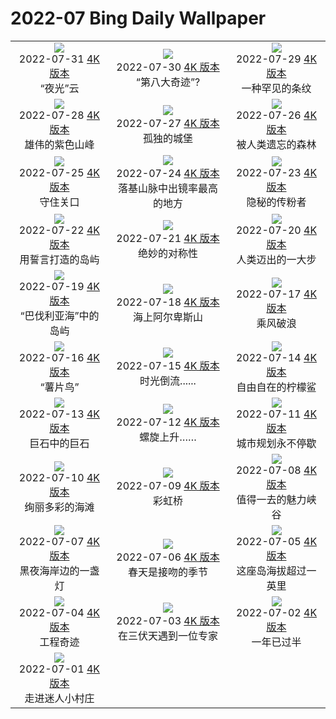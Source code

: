 # 2022-07 Bing Daily Wallpaper

|      |      |      |
|:----:|:----:|:----:|
| ![](https://cn.bing.com/th?id=OHR.NoctilucentClouds_ZH-CN4816301354_1920x1080.jpg&rf=LaDigue_UHD.jpg&pid=hp&w=480&h=270&rs=1&c=4)<br> 2022-07-31 [4K 版本](https://cn.bing.com/th?id=OHR.NoctilucentClouds_ZH-CN4816301354_1920x1080.jpg&rf=LaDigue_UHD.jpg&pid=hp&w=3840&h=2160&rs=1&c=4) <br> “夜光”云| ![](https://cn.bing.com/th?id=OHR.FiordlandRainforest_ZH-CN4528847139_1920x1080.jpg&rf=LaDigue_UHD.jpg&pid=hp&w=480&h=270&rs=1&c=4)<br> 2022-07-30 [4K 版本](https://cn.bing.com/th?id=OHR.FiordlandRainforest_ZH-CN4528847139_1920x1080.jpg&rf=LaDigue_UHD.jpg&pid=hp&w=3840&h=2160&rs=1&c=4) <br> “第八大奇迹”?| ![](https://cn.bing.com/th?id=OHR.FourTigresses_ZH-CN4095017352_1920x1080.jpg&rf=LaDigue_UHD.jpg&pid=hp&w=480&h=270&rs=1&c=4)<br> 2022-07-29 [4K 版本](https://cn.bing.com/th?id=OHR.FourTigresses_ZH-CN4095017352_1920x1080.jpg&rf=LaDigue_UHD.jpg&pid=hp&w=3840&h=2160&rs=1&c=4) <br> 一种罕见的条纹 |
| ![](https://cn.bing.com/th?id=OHR.LongsPeak_ZH-CN5927119555_1920x1080.jpg&rf=LaDigue_UHD.jpg&pid=hp&w=480&h=270&rs=1&c=4)<br> 2022-07-28 [4K 版本](https://cn.bing.com/th?id=OHR.LongsPeak_ZH-CN5927119555_1920x1080.jpg&rf=LaDigue_UHD.jpg&pid=hp&w=3840&h=2160&rs=1&c=4) <br> 雄伟的紫色山峰| ![](https://cn.bing.com/th?id=OHR.NabateanTomb_ZH-CN5770360385_1920x1080.jpg&rf=LaDigue_UHD.jpg&pid=hp&w=480&h=270&rs=1&c=4)<br> 2022-07-27 [4K 版本](https://cn.bing.com/th?id=OHR.NabateanTomb_ZH-CN5770360385_1920x1080.jpg&rf=LaDigue_UHD.jpg&pid=hp&w=3840&h=2160&rs=1&c=4) <br> 孤独的城堡| ![](https://cn.bing.com/th?id=OHR.MangroveDay_ZH-CN5590436101_1920x1080.jpg&rf=LaDigue_UHD.jpg&pid=hp&w=480&h=270&rs=1&c=4)<br> 2022-07-26 [4K 版本](https://cn.bing.com/th?id=OHR.MangroveDay_ZH-CN5590436101_1920x1080.jpg&rf=LaDigue_UHD.jpg&pid=hp&w=3840&h=2160&rs=1&c=4) <br> 被人类遗忘的森林 |
| ![](https://cn.bing.com/th?id=OHR.DolbadarnCastle_ZH-CN5397592090_1920x1080.jpg&rf=LaDigue_UHD.jpg&pid=hp&w=480&h=270&rs=1&c=4)<br> 2022-07-25 [4K 版本](https://cn.bing.com/th?id=OHR.DolbadarnCastle_ZH-CN5397592090_1920x1080.jpg&rf=LaDigue_UHD.jpg&pid=hp&w=3840&h=2160&rs=1&c=4) <br> 守住关口| ![](https://cn.bing.com/th?id=OHR.TwoJackLake_ZH-CN4716355677_1920x1080.jpg&rf=LaDigue_UHD.jpg&pid=hp&w=480&h=270&rs=1&c=4)<br> 2022-07-24 [4K 版本](https://cn.bing.com/th?id=OHR.TwoJackLake_ZH-CN4716355677_1920x1080.jpg&rf=LaDigue_UHD.jpg&pid=hp&w=3840&h=2160&rs=1&c=4) <br> 落基山脉中出镜率最高的地方| ![](https://cn.bing.com/th?id=OHR.FoxgloveHawkmoth_ZH-CN4486704889_1920x1080.jpg&rf=LaDigue_UHD.jpg&pid=hp&w=480&h=270&rs=1&c=4)<br> 2022-07-23 [4K 版本](https://cn.bing.com/th?id=OHR.FoxgloveHawkmoth_ZH-CN4486704889_1920x1080.jpg&rf=LaDigue_UHD.jpg&pid=hp&w=3840&h=2160&rs=1&c=4) <br> 隐秘的传粉者 |
| ![](https://cn.bing.com/th?id=OHR.SGIMontenegro_ZH-CN4155831603_1920x1080.jpg&rf=LaDigue_UHD.jpg&pid=hp&w=480&h=270&rs=1&c=4)<br> 2022-07-22 [4K 版本](https://cn.bing.com/th?id=OHR.SGIMontenegro_ZH-CN4155831603_1920x1080.jpg&rf=LaDigue_UHD.jpg&pid=hp&w=3840&h=2160&rs=1&c=4) <br> 用誓言打造的岛屿| ![](https://cn.bing.com/th?id=OHR.AbbeyGardens_ZH-CN4831631801_1920x1080.jpg&rf=LaDigue_UHD.jpg&pid=hp&w=480&h=270&rs=1&c=4)<br> 2022-07-21 [4K 版本](https://cn.bing.com/th?id=OHR.AbbeyGardens_ZH-CN4831631801_1920x1080.jpg&rf=LaDigue_UHD.jpg&pid=hp&w=3840&h=2160&rs=1&c=4) <br> 绝妙的对称性| ![](https://cn.bing.com/th?id=OHR.MoonPhases_ZH-CN3779272016_1920x1080.jpg&rf=LaDigue_UHD.jpg&pid=hp&w=480&h=270&rs=1&c=4)<br> 2022-07-20 [4K 版本](https://cn.bing.com/th?id=OHR.MoonPhases_ZH-CN3779272016_1920x1080.jpg&rf=LaDigue_UHD.jpg&pid=hp&w=3840&h=2160&rs=1&c=4) <br> 人类迈出的一大步 |
| ![](https://cn.bing.com/th?id=OHR.FraueninselChiemsee_ZH-CN3541482552_1920x1080.jpg&rf=LaDigue_UHD.jpg&pid=hp&w=480&h=270&rs=1&c=4)<br> 2022-07-19 [4K 版本](https://cn.bing.com/th?id=OHR.FraueninselChiemsee_ZH-CN3541482552_1920x1080.jpg&rf=LaDigue_UHD.jpg&pid=hp&w=3840&h=2160&rs=1&c=4) <br> “巴伐利亚海”中的岛屿| ![](https://cn.bing.com/th?id=OHR.OmijimaIsland_ZH-CN3328515301_1920x1080.jpg&rf=LaDigue_UHD.jpg&pid=hp&w=480&h=270&rs=1&c=4)<br> 2022-07-18 [4K 版本](https://cn.bing.com/th?id=OHR.OmijimaIsland_ZH-CN3328515301_1920x1080.jpg&rf=LaDigue_UHD.jpg&pid=hp&w=3840&h=2160&rs=1&c=4) <br> 海上阿尔卑斯山| ![](https://cn.bing.com/th?id=OHR.CoyoteButtes_ZH-CN3166159419_1920x1080.jpg&rf=LaDigue_UHD.jpg&pid=hp&w=480&h=270&rs=1&c=4)<br> 2022-07-17 [4K 版本](https://cn.bing.com/th?id=OHR.CoyoteButtes_ZH-CN3166159419_1920x1080.jpg&rf=LaDigue_UHD.jpg&pid=hp&w=3840&h=2160&rs=1&c=4) <br> 乘风破浪 |
| ![](https://cn.bing.com/th?id=OHR.AmericanGoldfinch_ZH-CN2996912015_1920x1080.jpg&rf=LaDigue_UHD.jpg&pid=hp&w=480&h=270&rs=1&c=4)<br> 2022-07-16 [4K 版本](https://cn.bing.com/th?id=OHR.AmericanGoldfinch_ZH-CN2996912015_1920x1080.jpg&rf=LaDigue_UHD.jpg&pid=hp&w=3840&h=2160&rs=1&c=4) <br> “薯片鸟”| ![](https://cn.bing.com/th?id=OHR.Arrone_ZH-CN2794175618_1920x1080.jpg&rf=LaDigue_UHD.jpg&pid=hp&w=480&h=270&rs=1&c=4)<br> 2022-07-15 [4K 版本](https://cn.bing.com/th?id=OHR.Arrone_ZH-CN2794175618_1920x1080.jpg&rf=LaDigue_UHD.jpg&pid=hp&w=3840&h=2160&rs=1&c=4) <br> 时光倒流......| ![](https://cn.bing.com/th?id=OHR.BabyLemons_ZH-CN4212701834_1920x1080.jpg&rf=LaDigue_UHD.jpg&pid=hp&w=480&h=270&rs=1&c=4)<br> 2022-07-14 [4K 版本](https://cn.bing.com/th?id=OHR.BabyLemons_ZH-CN4212701834_1920x1080.jpg&rf=LaDigue_UHD.jpg&pid=hp&w=3840&h=2160&rs=1&c=4) <br> 自由自在的柠檬鲨 |
| ![](https://cn.bing.com/th?id=OHR.BasaltGiants_ZH-CN4038085235_1920x1080.jpg&rf=LaDigue_UHD.jpg&pid=hp&w=480&h=270&rs=1&c=4)<br> 2022-07-13 [4K 版本](https://cn.bing.com/th?id=OHR.BasaltGiants_ZH-CN4038085235_1920x1080.jpg&rf=LaDigue_UHD.jpg&pid=hp&w=3840&h=2160&rs=1&c=4) <br> 巨石中的巨石| ![](https://cn.bing.com/th?id=OHR.SpiralHill_ZH-CN3829252235_1920x1080.jpg&rf=LaDigue_UHD.jpg&pid=hp&w=480&h=270&rs=1&c=4)<br> 2022-07-12 [4K 版本](https://cn.bing.com/th?id=OHR.SpiralHill_ZH-CN3829252235_1920x1080.jpg&rf=LaDigue_UHD.jpg&pid=hp&w=3840&h=2160&rs=1&c=4) <br> 螺旋上升……| ![](https://cn.bing.com/th?id=OHR.BarcelonaPop_ZH-CN3687855585_1920x1080.jpg&rf=LaDigue_UHD.jpg&pid=hp&w=480&h=270&rs=1&c=4)<br> 2022-07-11 [4K 版本](https://cn.bing.com/th?id=OHR.BarcelonaPop_ZH-CN3687855585_1920x1080.jpg&rf=LaDigue_UHD.jpg&pid=hp&w=3840&h=2160&rs=1&c=4) <br> 城市规划永不停歇 |
| ![](https://cn.bing.com/th?id=OHR.OludenizTurkey_ZH-CN3467496108_1920x1080.jpg&rf=LaDigue_UHD.jpg&pid=hp&w=480&h=270&rs=1&c=4)<br> 2022-07-10 [4K 版本](https://cn.bing.com/th?id=OHR.OludenizTurkey_ZH-CN3467496108_1920x1080.jpg&rf=LaDigue_UHD.jpg&pid=hp&w=3840&h=2160&rs=1&c=4) <br> 绚丽多彩的海滩| ![](https://cn.bing.com/th?id=OHR.DolomitesMW_ZH-CN3307894335_1920x1080.jpg&rf=LaDigue_UHD.jpg&pid=hp&w=480&h=270&rs=1&c=4)<br> 2022-07-09 [4K 版本](https://cn.bing.com/th?id=OHR.DolomitesMW_ZH-CN3307894335_1920x1080.jpg&rf=LaDigue_UHD.jpg&pid=hp&w=3840&h=2160&rs=1&c=4) <br> 彩虹桥| ![](https://cn.bing.com/th?id=OHR.PreveliGorge_ZH-CN3109665395_1920x1080.jpg&rf=LaDigue_UHD.jpg&pid=hp&w=480&h=270&rs=1&c=4)<br> 2022-07-08 [4K 版本](https://cn.bing.com/th?id=OHR.PreveliGorge_ZH-CN3109665395_1920x1080.jpg&rf=LaDigue_UHD.jpg&pid=hp&w=3840&h=2160&rs=1&c=4) <br> 值得一去的魅力峡谷 |
| ![](https://cn.bing.com/th?id=OHR.HecetaHead_ZH-CN2813876594_1920x1080.jpg&rf=LaDigue_UHD.jpg&pid=hp&w=480&h=270&rs=1&c=4)<br> 2022-07-07 [4K 版本](https://cn.bing.com/th?id=OHR.HecetaHead_ZH-CN2813876594_1920x1080.jpg&rf=LaDigue_UHD.jpg&pid=hp&w=3840&h=2160&rs=1&c=4) <br> 黑夜海岸边的一盏灯| ![](https://cn.bing.com/th?id=OHR.KissingPuffins_ZH-CN2578608262_1920x1080.jpg&rf=LaDigue_UHD.jpg&pid=hp&w=480&h=270&rs=1&c=4)<br> 2022-07-06 [4K 版本](https://cn.bing.com/th?id=OHR.KissingPuffins_ZH-CN2578608262_1920x1080.jpg&rf=LaDigue_UHD.jpg&pid=hp&w=3840&h=2160&rs=1&c=4) <br> 春天是接吻的季节| ![](https://cn.bing.com/th?id=OHR.FannetteIsland_ZH-CN2395055456_1920x1080.jpg&rf=LaDigue_UHD.jpg&pid=hp&w=480&h=270&rs=1&c=4)<br> 2022-07-05 [4K 版本](https://cn.bing.com/th?id=OHR.FannetteIsland_ZH-CN2395055456_1920x1080.jpg&rf=LaDigue_UHD.jpg&pid=hp&w=3840&h=2160&rs=1&c=4) <br> 这座岛海拔超过一英里 |
| ![](https://cn.bing.com/th?id=OHR.SharavatiBridge_ZH-CN2011371774_1920x1080.jpg&rf=LaDigue_UHD.jpg&pid=hp&w=480&h=270&rs=1&c=4)<br> 2022-07-04 [4K 版本](https://cn.bing.com/th?id=OHR.SharavatiBridge_ZH-CN2011371774_1920x1080.jpg&rf=LaDigue_UHD.jpg&pid=hp&w=3840&h=2160&rs=1&c=4) <br> 工程奇迹| ![](https://cn.bing.com/th?id=OHR.SummerDogs_ZH-CN1604998367_1920x1080.jpg&rf=LaDigue_UHD.jpg&pid=hp&w=480&h=270&rs=1&c=4)<br> 2022-07-03 [4K 版本](https://cn.bing.com/th?id=OHR.SummerDogs_ZH-CN1604998367_1920x1080.jpg&rf=LaDigue_UHD.jpg&pid=hp&w=3840&h=2160&rs=1&c=4) <br> 在三伏天遇到一位专家| ![](https://cn.bing.com/th?id=OHR.HalfwayDay_ZH-CN1333459630_1920x1080.jpg&rf=LaDigue_UHD.jpg&pid=hp&w=480&h=270&rs=1&c=4)<br> 2022-07-02 [4K 版本](https://cn.bing.com/th?id=OHR.HalfwayDay_ZH-CN1333459630_1920x1080.jpg&rf=LaDigue_UHD.jpg&pid=hp&w=3840&h=2160&rs=1&c=4) <br> 一年已过半 |
| ![](https://cn.bing.com/th?id=OHR.AgueroVillage_ZH-CN1007741117_1920x1080.jpg&rf=LaDigue_UHD.jpg&pid=hp&w=480&h=270&rs=1&c=4)<br> 2022-07-01 [4K 版本](https://cn.bing.com/th?id=OHR.AgueroVillage_ZH-CN1007741117_1920x1080.jpg&rf=LaDigue_UHD.jpg&pid=hp&w=3840&h=2160&rs=1&c=4) <br> 走进迷人小村庄